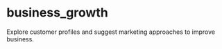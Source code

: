 # business_growth
 Explore customer profiles and suggest marketing  approaches to improve business.
